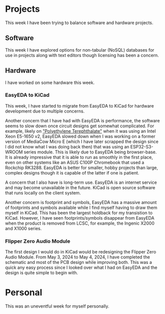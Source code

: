 # Projects
This week I have been trying to balance software and hardware projects.

## Software
This week I have explored options for non-tabular (NoSQL) databases for use in projects along with text editors though licensing has been a concern.

## Hardware
I have worked on some hardware this week.

### EasyEDA to KiCad
This week, I have started to migrate from EasyEDA to KiCad for hardware development due to multiple concerns.

Another concern that I have had with EasyEDA is performance, the software seems to slow down once circuit designs get somewhat complicated. For example, likely on ["Polyethylene Terephthalate"](../../projects/pc_pet/) when it was using an Intel Xeon E5-1650 v2, EasyEDA slowed down when I was working on a former version of MediaCow Micro E (which I have later scrapped the design since I did not know what I was doing back then) that was using an ESP32-S3-WROOM series module. This is likely due to EasyEDA being browser-base. It is already impressive that it is able to run as smoothly in the first place, even on other systems like an ASUS C100P Chromebook that used a Rockchip RK3288. EasyEDA is better for smaller, hobby projects than large, complex designs though it is capable of the latter if one is patient. 

A concern that I also have is long-term use. EasyEDA is an internet service and may become unavailable in the future. KiCad is open source software that runs locally on the client system. 

Another concern is footprint and symbols, EasyEDA has a massive amount of footprints and symbols available while I find myself having to draw them myself in KiCad. This has been the largest holdback for my transistion to KiCad. However, I have seen footprints/symbols disappear from EasyEDA when the product is removed from LCSC, for example, the Ingenic X2000 and X1000 series.

### Flipper Zero Audio Module
The first design I would do in KiCad would be redesigning the Flipper Zero Audio Module. From May 3, 2024 to May 4, 2024, I have completed the schematic and most of the PCB design while improving both. This was a quick any easy process since I looked over what I had on EasyEDA and the design is quite simple to begin with.

# Personal
This was an uneventful week for myself personally.